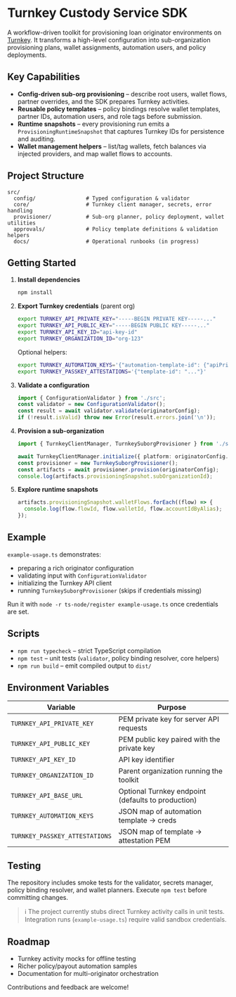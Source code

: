 # Turnkey Custody Service SDK

A workflow-driven toolkit for provisioning loan originator environments on [Turnkey](https://docs.turnkey.com/). It transforms a high-level configuration into sub-organization provisioning plans, wallet assignments, automation users, and policy deployments.

## Key Capabilities

- **Config-driven sub-org provisioning** – describe root users, wallet flows, partner overrides, and the SDK prepares Turnkey activities.
- **Reusable policy templates** – policy bindings resolve wallet templates, partner IDs, automation users, and role tags before submission.
- **Runtime snapshots** – every provisioning run emits a `ProvisioningRuntimeSnapshot` that captures Turnkey IDs for persistence and auditing.
- **Wallet management helpers** – list/tag wallets, fetch balances via injected providers, and map wallet flows to accounts.

## Project Structure

```
src/
  config/                # Typed configuration & validator
  core/                  # Turnkey client manager, secrets, error handling
  provisioner/           # Sub-org planner, policy deployment, wallet utilities
  approvals/             # Policy template definitions & validation helpers
  docs/                  # Operational runbooks (in progress)
```

## Getting Started

1. **Install dependencies**
   ```bash
   npm install
   ```

2. **Export Turnkey credentials** (parent org)
   ```bash
   export TURNKEY_API_PRIVATE_KEY="-----BEGIN PRIVATE KEY-----..."
   export TURNKEY_API_PUBLIC_KEY="-----BEGIN PUBLIC KEY-----..."
   export TURNKEY_API_KEY_ID="api-key-id"
   export TURNKEY_ORGANIZATION_ID="org-123"
   ```
   Optional helpers:
   ```bash
   export TURNKEY_AUTOMATION_KEYS='{"automation-template-id": {"apiPrivateKey": "...", "apiPublicKey": "...", "apiKeyId": "..."}}'
   export TURNKEY_PASSKEY_ATTESTATIONS='{"template-id": "..."}'
   ```

3. **Validate a configuration**
   ```ts
   import { ConfigurationValidator } from './src';
   const validator = new ConfigurationValidator();
   const result = await validator.validate(originatorConfig);
   if (!result.isValid) throw new Error(result.errors.join('\n'));
   ```

4. **Provision a sub-organization**
   ```ts
   import { TurnkeyClientManager, TurnkeySuborgProvisioner } from './src';

   await TurnkeyClientManager.initialize({ platform: originatorConfig.platform });
   const provisioner = new TurnkeySuborgProvisioner();
   const artifacts = await provisioner.provision(originatorConfig);
   console.log(artifacts.provisioningSnapshot.subOrganizationId);
   ```

5. **Explore runtime snapshots**
   ```ts
   artifacts.provisioningSnapshot.walletFlows.forEach((flow) => {
     console.log(flow.flowId, flow.walletId, flow.accountIdByAlias);
   });
   ```

## Example

`example-usage.ts` demonstrates:
- preparing a rich originator configuration
- validating input with `ConfigurationValidator`
- initializing the Turnkey API client
- running `TurnkeySuborgProvisioner` (skips if credentials missing)

Run it with `node -r ts-node/register example-usage.ts` once credentials are set.

## Scripts

- `npm run typecheck` – strict TypeScript compilation
- `npm test` – unit tests (`validator`, policy binding resolver, core helpers)
- `npm run build` – emit compiled output to `dist/`

## Environment Variables

| Variable | Purpose |
|----------|---------|
| `TURNKEY_API_PRIVATE_KEY` | PEM private key for server API requests |
| `TURNKEY_API_PUBLIC_KEY`  | PEM public key paired with the private key |
| `TURNKEY_API_KEY_ID`      | API key identifier |
| `TURNKEY_ORGANIZATION_ID` | Parent organization running the toolkit |
| `TURNKEY_API_BASE_URL`    | Optional Turnkey endpoint (defaults to production) |
| `TURNKEY_AUTOMATION_KEYS` | JSON map of automation template -> creds |
| `TURNKEY_PASSKEY_ATTESTATIONS` | JSON map of template -> attestation PEM |

## Testing

The repository includes smoke tests for the validator, secrets manager, policy binding resolver, and wallet planners. Execute `npm test` before committing changes.

> ℹ️ The project currently stubs direct Turnkey activity calls in unit tests. Integration runs (`example-usage.ts`) require valid sandbox credentials.

## Roadmap

- Turnkey activity mocks for offline testing
- Richer policy/payout automation samples
- Documentation for multi-originator orchestration

Contributions and feedback are welcome!
